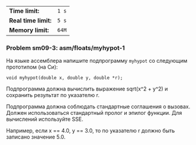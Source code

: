 |                      |       |
|----------------------|-------|
| **Time limit:**      | `1 s` |
| **Real time limit:** | `5 s` |
| **Memory limit:**    | `64M` |


### Problem sm09-3: asm/floats/myhypot-1

На языке ассемблера напишите подпрограмму `myhypot` со следующим прототипом (на Си):

    
    
    void myhypot(double x, double y, double *r);

Подпрограмма должна вычислить выражение sqrt(x^2 + y^2) и сохранить результат по указателю r.

Подпрограмма должна соблюдать стандартные соглашения о вызовах. Должен использоваться стандартный
пролог и эпилог функции. Для вычислений используйте SSE.

Например, если x == 4.0, y == 3.0, то по указателю r должно быть записано значение 5.0.

